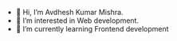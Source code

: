 - 👋 Hi, I’m Avdhesh Kumar Mishra. 
- 👀 I’m interested in Web development. 
- 🌱 I’m currently learning Frontend development

<!---
AvdheshMishra/AvdheshMishra is a ✨ special ✨ repository because its `README.md` (this file) appears on your GitHub profile.
You can click the Preview link to take a look at your changes.
--->
